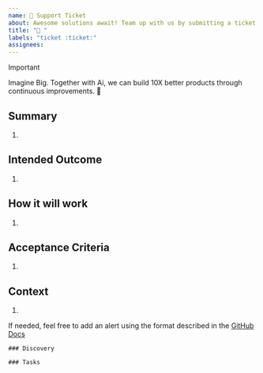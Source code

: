 ```yaml
---
name: 🎫 Support Ticket
about: Awesome solutions await! Team up with us by submitting a ticket and your question.
title: "🎫 "
labels: "ticket :ticket:"
assignees:
---
```


> [!IMPORTANT]
> Imagine Big. Together with Ai, we can build 10X better products through continuous improvements. 🤖

## Summary

1.

## Intended Outcome

1.

## How it will work

1.

## Acceptance Criteria

1.

## Context

1.

If needed, feel free to add an alert using the format described in the [GitHub Docs](https://docs.github.com/en/get-started/writing-on-github/getting-started-with-writing-and-formatting-on-github/basic-writing-and-formatting-syntax#alerts)

```[tasklist]
### Discovery
```

```[tasklist]
### Tasks
```
